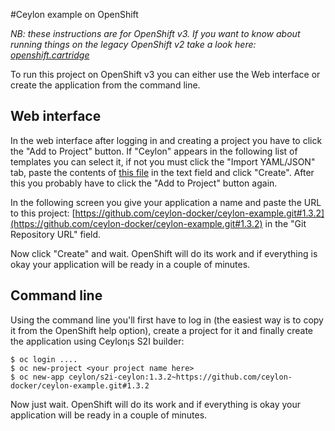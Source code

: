 #Ceylon example on OpenShift

*NB: these instructions are for OpenShift v3. If you want to know about running things on the legacy OpenShift v2 take a look here: [openshift.cartridge](https://github.com/ceylon/openshift-cartridge)*

To run this project on OpenShift v3 you can either use the Web interface or create the application from the command line.

## Web interface

In the web interface after logging in and creating a project you have to click the "Add to Project" button. If "Ceylon" appears in the following list of templates you can select it, if not you must click the "Import YAML/JSON" tab, paste the contents of [this file]() in the text field and click "Create". After this you probably have to click the "Add to Project" button again.

In the following screen you give your application a name and paste the URL to this project: [https://github.com/ceylon-docker/ceylon-example.git#1.3.2](https://github.com/ceylon-docker/ceylon-example.git#1.3.2) in the "Git Repository URL" field.

Now click "Create" and wait. OpenShift will do its work and if everything is okay your application will be ready in a couple of minutes.
 
## Command line

Using the command line you'll first have to log in (the easiest way is to copy it from the OpenShift help option), create a project for it and finally create the application using Ceylon¡s S2I builder:


```shell
$ oc login ....
$ oc new-project <your project name here>
$ oc new-app ceylon/s2i-ceylon:1.3.2~https://github.com/ceylon-docker/ceylon-example.git#1.3.2
```

Now just wait. OpenShift will do its work and if everything is okay your application will be ready in a couple of minutes.
